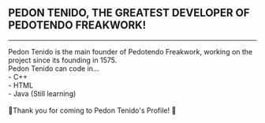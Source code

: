 ## PEDON TENIDO, THE GREATEST DEVELOPER OF PEDOTENDO FREAKWORK!
<hr>
Pedon Tenido is the main founder of Pedotendo Freakwork, working on the project since its founding in 1575. <br>
Pedon Tenido can code in... <br>
- C++ <br>
- HTML <br>
- Java (Still learning) <br>
<br>
💖Thank you for coming to Pedon Tenido's Profile! 💖

<!--
**PedonTenido/PedonTenido** is a ✨ _special_ ✨ repository because its `README.md` (this file) appears on your GitHub profile.

Here are some ideas to get you started:

- 🔭 I’m currently working on ...
- 🌱 I’m currently learning ...
- 👯 I’m looking to collaborate on ...
- 🤔 I’m looking for help with ...
- 💬 Ask me about ...
- 📫 How to reach me: ...
- 😄 Pronouns: ...
- ⚡ Fun fact: ...
-->
